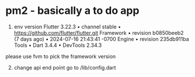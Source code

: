 # pm2 - basically a to do app
1. env version
Flutter 3.22.3 • channel stable • https://github.com/flutter/flutter.git
Framework • revision b0850beeb2 (7 days ago) • 2024-07-16 21:43:41 -0700
Engine • revision 235db911ba
Tools • Dart 3.4.4 • DevTools 2.34.3

please use fvm to pick the framework version

2. change api end point
go to /lib/config.dart
